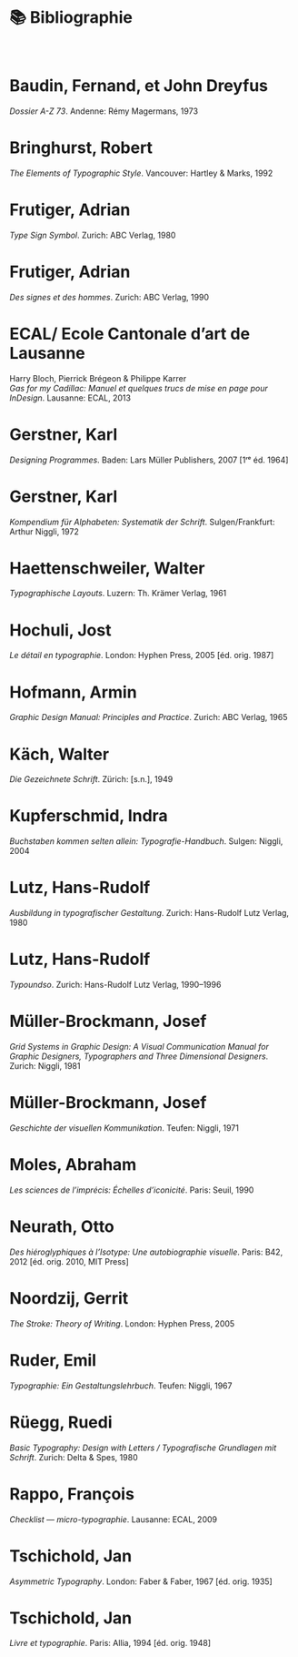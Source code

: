# 📚 Bibliographie

&nbsp;



# Baudin, Fernand, et John Dreyfus  
*Dossier A-Z 73*. Andenne: Rémy Magermans, 1973  

# Bringhurst, Robert  
*The Elements of Typographic Style*. Vancouver: Hartley & Marks, 1992  

# Frutiger, Adrian  
*Type Sign Symbol*. Zurich: ABC Verlag, 1980  

# Frutiger, Adrian  
*Des signes et des hommes*. Zurich: ABC Verlag, 1990  

# ECAL/ Ecole Cantonale d’art de Lausanne  
Harry Bloch, Pierrick Brégeon & Philippe Karrer  
*Gas for my Cadillac: Manuel et quelques trucs de mise en page pour InDesign*. Lausanne: ECAL, 2013  

# Gerstner, Karl  
*Designing Programmes*. Baden: Lars Müller Publishers, 2007 [1ʳᵉ éd. 1964]  

# Gerstner, Karl  
*Kompendium für Alphabeten: Systematik der Schrift*. Sulgen/Frankfurt: Arthur Niggli, 1972  

# Haettenschweiler, Walter  
*Typographische Layouts*. Luzern: Th. Krämer Verlag, 1961  

# Hochuli, Jost  
*Le détail en typographie*. London: Hyphen Press, 2005 [éd. orig. 1987]  

# Hofmann, Armin  
*Graphic Design Manual: Principles and Practice*. Zurich: ABC Verlag, 1965  

# Käch, Walter  
*Die Gezeichnete Schrift*. Zürich: [s.n.], 1949  

# Kupferschmid, Indra  
*Buchstaben kommen selten allein: Typografie-Handbuch*. Sulgen: Niggli, 2004  

# Lutz, Hans-Rudolf  
*Ausbildung in typografischer Gestaltung*. Zurich: Hans-Rudolf Lutz Verlag, 1980  

# Lutz, Hans-Rudolf  
*Typoundso*. Zurich: Hans-Rudolf Lutz Verlag, 1990–1996  

# Müller-Brockmann, Josef  
*Grid Systems in Graphic Design: A Visual Communication Manual for Graphic Designers, Typographers and Three Dimensional Designers*. Zurich: Niggli, 1981  

# Müller-Brockmann, Josef  
*Geschichte der visuellen Kommunikation*. Teufen: Niggli, 1971  

# Moles, Abraham  
*Les sciences de l’imprécis: Échelles d’iconicité*. Paris: Seuil, 1990  

# Neurath, Otto  
*Des hiéroglyphiques à l’Isotype: Une autobiographie visuelle*. Paris: B42, 2012 [éd. orig. 2010, MIT Press]  

# Noordzij, Gerrit  
*The Stroke: Theory of Writing*. London: Hyphen Press, 2005  

# Ruder, Emil  
*Typographie: Ein Gestaltungslehrbuch*. Teufen: Niggli, 1967  

# Rüegg, Ruedi  
*Basic Typography: Design with Letters / Typografische Grundlagen mit Schrift*. Zurich: Delta & Spes, 1980  

# Rappo, François  
*Checklist — micro-typographie*. Lausanne: ECAL, 2009  

# Tschichold, Jan  
*Asymmetric Typography*. London: Faber & Faber, 1967 [éd. orig. 1935]  

# Tschichold, Jan  
*Livre et typographie*. Paris: Allia, 1994 [éd. orig. 1948]  


<!--

Fernand Baudin et John Dreyfus, *Dossier A-Z 73*, Andenne: Rémy Magermans, 1973  
Robert Bringhurst, *The Elements of Typographic Style*, Vancouver: Hartley & Marks, 1992  
Adrian Frutiger, *Type Sign Symbol*, Zurich: ABC Verlag, 1980  
Adrian Frutiger, *Des signes et des hommes*, Zurich: ABC Verlag, 1990  
ECAL/ Ecole Cantonale d’art de Lausanne, Harry Bloch, Pierrick Brégeon & Philippe Karrer, *Gas for my Cadillac: Manuel et quelques trucs de mise en page pour InDesign*, Lausanne: ECAL, 2013  
Karl Gerstner, *Designing Programmes*, Baden: Lars Müller Publishers, 2007 [1ʳᵉ éd. 1964]  
Karl Gerstner, *Kompendium für Alphabeten: Systematik der Schrift*, Sulgen/Frankfurt: Arthur Niggli, 1972  
Walter Haettenschweiler, *Typographische Layouts*, Luzern: Th. Krämer Verlag, 1961  
Jost Hochuli, *Le détail en typographie*, London: Hyphen Press, 2005 [éd. orig. 1987]  
Armin Hofmann, *Graphic Design Manual: Principles and Practice*, Zurich: ABC Verlag, 1965  
Walter Käch, *Die Gezeichnete Schrift*, Zürich: [s.n.], 1949  
Indra Kupferschmid, *Buchstaben kommen selten allein: Typografie-Handbuch*, Sulgen: Niggli, 2004  
Hans-Rudolf Lutz, *Ausbildung in typografischer Gestaltung*, Zurich: Hans-Rudolf Lutz Verlag, 1980  
Hans-Rudolf Lutz, *Typoundso*, Zurich: Hans-Rudolf Lutz Verlag, 1990–1996  
Josef Müller-Brockmann, *Grid Systems in Graphic Design: A Visual Communication Manual for Graphic Designers, Typographers and Three Dimensional Designers*, Zurich: Niggli, 1981  
Josef Müller-Brockmann, *Geschichte der visuellen Kommunikation*, Teufen: Niggli, 1971  
Abraham Moles, *Les sciences de l’imprécis: Échelles d’iconicité*, Paris: Seuil, 1990  
Otto Neurath, *Des hiéroglyphiques à l’Isotype: Une autobiographie visuelle*, Paris: B42, 2012 [éd. orig. 2010, MIT Press]  
Gerrit Noordzij, *The Stroke: Theory of Writing*, London: Hyphen Press, 2005  
Emil Ruder, *Typographie: Ein Gestaltungslehrbuch*, Teufen: Niggli, 1967  
Ruedi Rüegg, *Basic Typography: Design with Letters / Typografische Grundlagen mit Schrift*, Zurich: Delta & Spes, 1980  
François Rappo, *Checklist — micro-typographie*, Lausanne: ECAL, 2009  
Jan Tschichold, *Asymmetric Typography*, London: Faber & Faber, 1967 [éd. orig. 1935]  
Jan Tschichold, *Livre et typographie*, Paris: Allia, 1994 [éd. orig. 1948]


-->